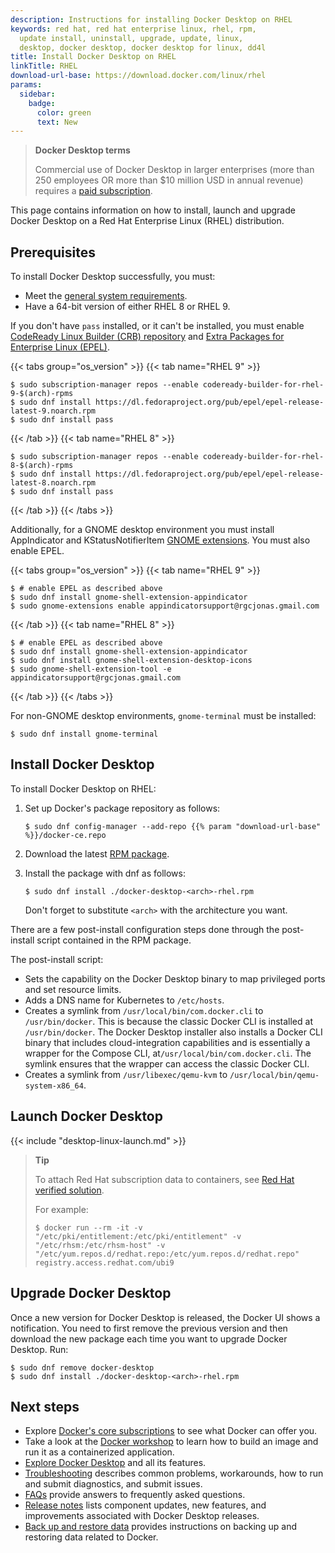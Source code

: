 ```yaml
---
description: Instructions for installing Docker Desktop on RHEL
keywords: red hat, red hat enterprise linux, rhel, rpm,
  update install, uninstall, upgrade, update, linux,
  desktop, docker desktop, docker desktop for linux, dd4l
title: Install Docker Desktop on RHEL
linkTitle: RHEL
download-url-base: https://download.docker.com/linux/rhel
params:
  sidebar:
    badge:
      color: green
      text: New
---
```


> **Docker Desktop terms**
>
> Commercial use of Docker Desktop in larger enterprises (more than 250
> employees OR more than $10 million USD in annual revenue) requires a [paid
> subscription](https://www.docker.com/pricing/).

This page contains information on how to install, launch and upgrade Docker Desktop on a Red Hat Enterprise Linux (RHEL) distribution.

## Prerequisites

To install Docker Desktop successfully, you must:

- Meet the [general system requirements](_index.md#general-system-requirements).
- Have a 64-bit version of either RHEL 8 or RHEL 9.

If you don't have `pass` installed, or it can't be installed, you must enable
[CodeReady Linux Builder (CRB) repository](https://access.redhat.com/articles/4348511)
and
[Extra Packages for Enterprise Linux (EPEL)](https://docs.fedoraproject.org/en-US/epel/).

   {{< tabs group="os_version" >}}
   {{< tab name="RHEL 9" >}}
```console
$ sudo subscription-manager repos --enable codeready-builder-for-rhel-9-$(arch)-rpms
$ sudo dnf install https://dl.fedoraproject.org/pub/epel/epel-release-latest-9.noarch.rpm
$ sudo dnf install pass
```

   {{< /tab >}}
   {{< tab name="RHEL 8" >}}
```console
$ sudo subscription-manager repos --enable codeready-builder-for-rhel-8-$(arch)-rpms
$ sudo dnf install https://dl.fedoraproject.org/pub/epel/epel-release-latest-8.noarch.rpm
$ sudo dnf install pass
```

   {{< /tab >}}
   {{< /tabs >}}

Additionally, for a GNOME desktop environment you must install AppIndicator and KStatusNotifierItem [GNOME extensions](https://extensions.gnome.org/extension/615/appindicator-support/). You must also enable EPEL.

   {{< tabs group="os_version" >}}
   {{< tab name="RHEL 9" >}}
```console
$ # enable EPEL as described above
$ sudo dnf install gnome-shell-extension-appindicator
$ sudo gnome-extensions enable appindicatorsupport@rgcjonas.gmail.com
```

   {{< /tab >}}
   {{< tab name="RHEL 8" >}}
```console
$ # enable EPEL as described above
$ sudo dnf install gnome-shell-extension-appindicator
$ sudo dnf install gnome-shell-extension-desktop-icons
$ sudo gnome-shell-extension-tool -e appindicatorsupport@rgcjonas.gmail.com
```

   {{< /tab >}}
   {{< /tabs >}}

For non-GNOME desktop environments, `gnome-terminal` must be installed:

```console
$ sudo dnf install gnome-terminal
```

## Install Docker Desktop

To install Docker Desktop on RHEL:

1. Set up Docker's package repository as follows:

   ```console
   $ sudo dnf config-manager --add-repo {{% param "download-url-base" %}}/docker-ce.repo
   ```

2. Download the latest [RPM package](https://desktop.docker.com/linux/main/amd64/docker-desktop-x86_64.rpm?utm_source=docker&utm_medium=webreferral&utm_campaign=docs-driven-download-linux-amd64).

3. Install the package with dnf as follows:

   ```console
   $ sudo dnf install ./docker-desktop-<arch>-rhel.rpm
   ```

   Don't forget to substitute `<arch>` with the architecture you want.

There are a few post-install configuration steps done through the post-install script contained in the RPM package.

The post-install script:

- Sets the capability on the Docker Desktop binary to map privileged ports and set resource limits.
- Adds a DNS name for Kubernetes to `/etc/hosts`.
- Creates a symlink from `/usr/local/bin/com.docker.cli` to `/usr/bin/docker`.
  This is because the classic Docker CLI is installed at `/usr/bin/docker`. The Docker Desktop installer also installs a Docker CLI binary that includes cloud-integration capabilities and is essentially a wrapper for the Compose CLI, at`/usr/local/bin/com.docker.cli`. The symlink ensures that the wrapper can access the classic Docker CLI. 
- Creates a symlink from `/usr/libexec/qemu-kvm` to `/usr/local/bin/qemu-system-x86_64`.

## Launch Docker Desktop

{{< include "desktop-linux-launch.md" >}}

>**Tip**
>
> To attach Red Hat subscription data to containers, see [Red Hat verified solution](https://access.redhat.com/solutions/5870841).
>
> For example:
> ```console
> $ docker run --rm -it -v "/etc/pki/entitlement:/etc/pki/entitlement" -v "/etc/rhsm:/etc/rhsm-host" -v "/etc/yum.repos.d/redhat.repo:/etc/yum.repos.d/redhat.repo" registry.access.redhat.com/ubi9
> ```

## Upgrade Docker Desktop

Once a new version for Docker Desktop is released, the Docker UI shows a notification.
You need to first remove the previous version and then download the new package each time you want to upgrade Docker Desktop. Run:

```console
$ sudo dnf remove docker-desktop
$ sudo dnf install ./docker-desktop-<arch>-rhel.rpm
```

## Next steps

- Explore [Docker's core subscriptions](https://www.docker.com/pricing/) to see what Docker can offer you.
- Take a look at the [Docker workshop](/get-started/workshop/_index.md) to learn how to build an image and run it as a containerized application.
- [Explore Docker Desktop](/manuals/desktop/use-desktop/_index.md) and all its features.
- [Troubleshooting](/manuals/desktop/troubleshoot/_index.md) describes common problems, workarounds, how to run and submit diagnostics, and submit issues.
- [FAQs](/manuals/desktop/faqs/general.md) provide answers to frequently asked questions.
- [Release notes](/manuals/desktop/release-notes.md) lists component updates, new features, and improvements associated with Docker Desktop releases.
- [Back up and restore data](/manuals/desktop/backup-and-restore.md) provides instructions
  on backing up and restoring data related to Docker.
